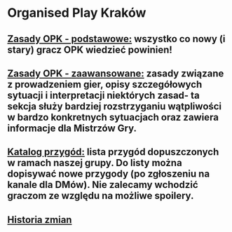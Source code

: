 # Organised Play Kraków

## [Zasady OPK - podstawowe:](basic_rules.md) wszystko co nowy (i stary) gracz OPK wiedzieć powinien!

## [Zasady OPK - zaawansowane:](advanced_rules.md) zasady związane z prowadzeniem gier, opisy szczegółowych sytuacji i interpretacji niektórych zasad- ta sekcja służy bardziej rozstrzyganiu wątpliwości w bardzo konkretnych sytuacjach oraz zawiera informacje dla Mistrzów Gry. 

## [Katalog przygód:](content_catalog.md) lista przygód dopuszczonych w ramach naszej grupy. Do listy można dopisywać nowe przygody (po zgłoszeniu na kanale dla DMów). Nie zalecamy wchodzić graczom ze względu na możliwe spoilery. 

## [Historia zmian](https://github.com/dnd-al-krk/zasady-opk/commits/master)

